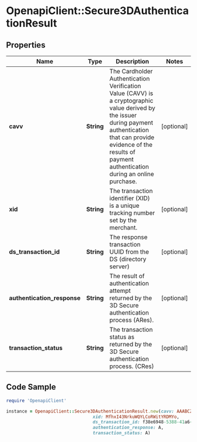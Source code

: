 # OpenapiClient::Secure3DAuthenticationResult

## Properties

Name | Type | Description | Notes
------------ | ------------- | ------------- | -------------
**cavv** | **String** | The Cardholder Authentication Verification Value (CAVV) is a cryptographic value derived by the issuer during payment authentication that can provide evidence of the results of payment authentication during an online purchase. | [optional] 
**xid** | **String** | The transaction identifier (XID) is a unique tracking number set by the merchant. | [optional] 
**ds_transaction_id** | **String** | The response transaction UUID from the DS (directory server) | [optional] 
**authentication_response** | **String** | The result of authentication attempt returned by the 3D Secure authentication process (ARes). | [optional] 
**transaction_status** | **String** | The transaction status as returned by the 3D Secure authentication process. (CRes) | [optional] 

## Code Sample

```ruby
require 'OpenapiClient'

instance = OpenapiClient::Secure3DAuthenticationResult.new(cavv: AAABCZIhcQAAAABZlyFxAAAAAAA,
                                 xid: MfhxI43NrkuWQYLCoRWitYRDMYo,
                                 ds_transaction_id: f38e6948-5388-41a6-bca4-b49723c19437,
                                 authentication_response: A,
                                 transaction_status: A)
```


